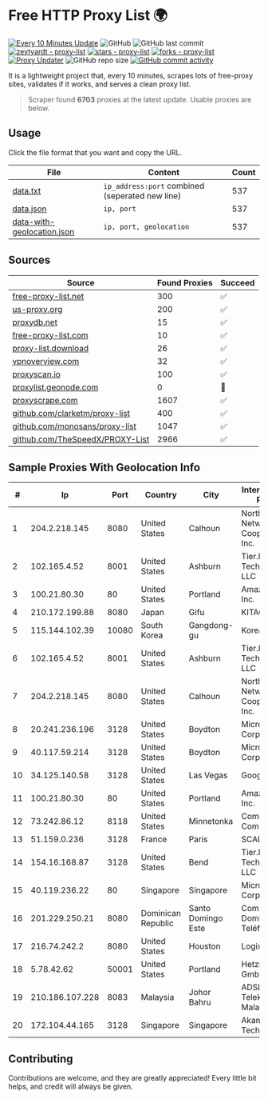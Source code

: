 
# Free HTTP Proxy List 🌍

[![Every 10 Minutes Update](https://github.com/mertguvencli/http-proxy-list/actions/workflows/main.yml/badge.svg?branch=main)](https://github.com/mertguvencli/http-proxy-list/actions/workflows/main.yml)
![GitHub](https://img.shields.io/github/license/mertguvencli/http-proxy-list)
![GitHub last commit](https://img.shields.io/github/last-commit/mertguvencli/http-proxy-list)
[![zevtyardt - proxy-list](https://img.shields.io/static/v1?label=zevtyardt&message=proxy-list&color=blue&logo=github)](https://github.com/zevtyardt/proxy-list "Go to GitHub repo")
[![stars - proxy-list](https://img.shields.io/github/stars/zevtyardt/proxy-list?style=social)](https://github.com/zevtyardt/proxy-list)
[![forks - proxy-list](https://img.shields.io/github/forks/zevtyardt/proxy-list?style=social)](https://github.com/zevtyardt/proxy-list)
[![Proxy Updater](https://github.com/zevtyardt/proxy-list/workflows/Proxy%20Updater/badge.svg)](https://github.com/zevtyardt/proxy-list/actions?query=workflow:"Proxy+Updater")
![GitHub repo size](https://img.shields.io/github/repo-size/zevtyardt/proxy-list)
[![GitHub commit activity](https://img.shields.io/github/commit-activity/m/zevtyardt/proxy-list?logo=commits)](https://github.com/zevtyardt/proxy-list/commits/main)

It is a lightweight project that, every 10 minutes, scrapes lots of free-proxy sites, validates if it works, and serves a clean proxy list.

> Scraper found **6703** proxies at the latest update. Usable proxies are below.

## Usage

Click the file format that you want and copy the URL.

|File|Content|Count|
|----|-------|-----|
|[data.txt](https://raw.githubusercontent.com/mertguvencli/http-proxy-list/main/proxy-list/data.txt)|`ip_address:port` combined (seperated new line)|537|
|[data.json](https://raw.githubusercontent.com/mertguvencli/http-proxy-list/main/proxy-list/data.json)|`ip, port`|537|
|[data-with-geolocation.json](https://raw.githubusercontent.com/mertguvencli/http-proxy-list/main/proxy-list/data-with-geolocation.json)|`ip, port, geolocation`|537|

## Sources

|Source|Found Proxies|Succeed|
|------|-------------|-------|
|[free-proxy-list.net](https://free-proxy-list.net)|300|✅|
|[us-proxy.org](https://www.us-proxy.org)|200|✅|
|[proxydb.net](http://proxydb.net)|15|✅|
|[free-proxy-list.com](https://free-proxy-list.com/?page=&port=&type%5B%5D=http&type%5B%5D=https&up_time=0&search=Search)|10|✅|
|[proxy-list.download](https://www.proxy-list.download/HTTP)|26|✅|
|[vpnoverview.com](https://vpnoverview.com/privacy/anonymous-browsing/free-proxy-servers)|32|✅|
|[proxyscan.io](https://www.proxyscan.io)|100|✅|
|[proxylist.geonode.com](https://proxylist.geonode.com/api/proxy-list?limit=300&page=1&sort_by=lastChecked&sort_type=desc&protocols=http,https)|0|🚫|
|[proxyscrape.com](https://api.proxyscrape.com/v2/?request=displayproxies&protocol=http&timeout=10000&country=all&ssl=all&anonymity=all)|1607|✅|
|[github.com/clarketm/proxy-list](https://raw.githubusercontent.com/clarketm/proxy-list/master/proxy-list-raw.txt)|400|✅|
|[github.com/monosans/proxy-list](https://raw.githubusercontent.com/monosans/proxy-list/main/proxies/http.txt)|1047|✅|
|[github.com/TheSpeedX/PROXY-List](https://raw.githubusercontent.com/TheSpeedX/PROXY-List/master/http.txt)|2966|✅|


## Sample Proxies With Geolocation Info

|#|Ip|Port|Country|City|Internet Service Provider|
|-|--|----|-------|----|-------------------------|
|1|204.2.218.145|8080|United States|Calhoun|North Georgia Network Cooperative, Inc.|
|2|102.165.4.52|8001|United States|Ashburn|Tier.Net Technologies LLC|
|3|100.21.80.30|80|United States|Portland|Amazon.com, Inc.|
|4|210.172.199.88|8080|Japan|Gifu|KITAGATA|
|5|115.144.102.39|10080|South Korea|Gangdong-gu|Korea Telecom|
|6|102.165.4.52|8001|United States|Ashburn|Tier.Net Technologies LLC|
|7|204.2.218.145|8080|United States|Calhoun|North Georgia Network Cooperative, Inc.|
|8|20.241.236.196|3128|United States|Boydton|Microsoft Corporation|
|9|40.117.59.214|3128|United States|Boydton|Microsoft Corporation|
|10|34.125.140.58|3128|United States|Las Vegas|Google LLC|
|11|100.21.80.30|80|United States|Portland|Amazon.com, Inc.|
|12|73.242.86.12|8118|United States|Minnetonka|Comcast Cable Communications|
|13|51.159.0.236|3128|France|Paris|SCALEWAY|
|14|154.16.168.87|3128|United States|Bend|Tier.Net Technologies LLC|
|15|40.119.236.22|80|Singapore|Singapore|Microsoft Corporation|
|16|201.229.250.21|8080|Dominican Republic|Santo Domingo Este|Compañía Dominicana de Teléfonos S. A.|
|17|216.74.242.2|8080|United States|Houston|Logix|
|18|5.78.42.62|50001|United States|Portland|Hetzner Online GmbH|
|19|210.186.107.228|8083|Malaysia|Johor Bahru|ADSL Streamyx Telekom Malaysia|
|20|172.104.44.165|3128|Singapore|Singapore|Akamai Technologies|



## Contributing

Contributions are welcome, and they are greatly appreciated! Every
little bit helps, and credit will always be given.


